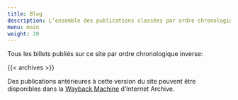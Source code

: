 ```yaml
---
title: Blog
description: L’ensemble des publications classées par ordre chronologique inverse.
menu: main
weight: 20
---
```


Tous les billets publiés sur ce site par ordre chronologique inverse:

{{< archives >}}

Des publications antérieures à cette version du site peuvent être disponibles dans la [Wayback Machine](https://web.archive.org/) d’Internet Archive.
